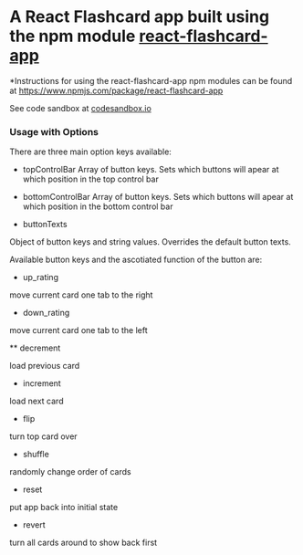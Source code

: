A React Flashcard app built using the npm module [react-flashcard-app](https://www.npmjs.com/package/react-flashcard-app)
=================================
*Instructions for using the react-flashcard-app npm modules can be found at
https://www.npmjs.com/package/react-flashcard-app

See code sandbox at [codesandbox.io](https://codesandbox.io/s/91r5p4wnlr)

### Usage with Options
There are three main option keys available:

* topControlBar
Array of button keys. Sets which buttons will apear at which position in the top control bar

* bottomControlBar
Array of button keys. Sets which buttons will apear at which position in the bottom control bar

* buttonTexts

Object of button keys and string values. Overrides the default button texts.

Available button keys and the ascotiated function of the button are:

* up_rating

move current card one tab to the right

* down_rating

move current card one tab to the left

** decrement

load previous card

* increment

load next card

* flip

turn top card over

* shuffle

randomly change order of cards

* reset

put app back into initial state

* revert

turn all cards around to show back first
